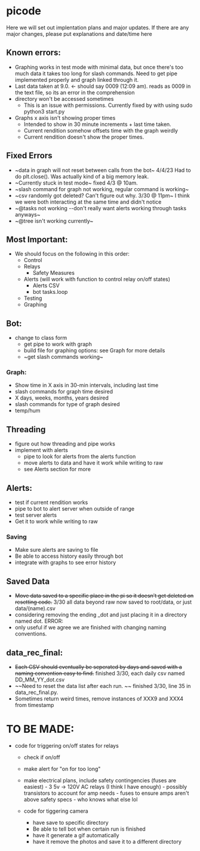 # picode


Here we will set out implentation plans and major updates.
If there are any major changes, please put explanations and date/time here


## Known errors:

- Graphing works in test mode with minimal data, but once there's too much data it takes too long for slash commands. Need to get pipe implemented properly and graph linked through it.
- Last data taken at 9.0. <- should say 0009 (12:09 am). reads as 0009 in the text file, so its an error in the comprehension
- directory won't be accessed sometimes 
    - This is an issue with permissions. Currently fixed by with using sudo python3 start.py
- Graphs x axis isn't showing proper times
    - Intended to show in 30 minute increments + last time taken. 
    - Current rendition somehow offsets time with the graph weirdly
    - Current rendition doesn't show the proper times.
    
## Fixed Errors
- ~data in graph will not reset between calls from the bot~ 4/4/23 Had to do plt.close(). Was actually kind of a big memory leak.
- ~Currently stuck in test mode~ fixed 4/3 @ 10am.
- ~slash command for graph not working, regular command is working~
- ~csv randomly got deleted? Can't figure out why. 3/30 @ 11pm~ I think we were both interacting at the same time and didn't notice
- ~@tasks not working --don't really want alerts working through tasks anyways~
- ~@tree isn't working currently~

## Most Important:
- We should focus on the following in this order:
    - Control
    - Relays
        - Safety Measures
    - Alerts (will work with function to control relay on/off states)
        - Alerts CSV
        - bot tasks.loop
    - Testing
    - Graphing

## Bot:
- change to class form
    - get pipe to work with graph
    - build file for graphing options: see Graph for more details
    - ~get slash commands working~
    
### Graph:
- Show time in X axis in 30-min intervals, including last time
- slash commands for graph time desired           
- X days, weeks, months, years desired               
- slash commands for type of graph desired
- temp/hum
            
## Threading
- figure out how threading and pipe works
- implement with alerts
    - pipe to look for alerts from the alerts function   
    - move alerts to data and have it work while writing to raw
    - see Alerts section for more

## Alerts:
- test if current rendition works
- pipe to bot to alert server when outside of range
- test server alerts
- Get it to work while writing to raw 

### Saving
- Make sure alerts are saving to file
- Be able to access history easily through bot
- integrate with graphs to see error history

## Saved Data
- ~~Move data saved to a specific place in the pi so it doesn't get deleted on resetting code.~~ 3/30 all data beyond raw now saved to root/data, or just data/(name).csv
- considering removing the ending _dot and just placing it in a directory named dot. 
            ERROR:
- only useful if we agree we are finished with changing naming conventions.

## data_rec_final:
- ~~Each CSV should eventually be seperated by days and saved with a naming convention easy to find.~~ finished 3/30, each daily csv named DD_MM_YY_dot.csv
- ~~Need to reset the data list after each run. ~~  finished 3/30, line 35 in data_rec_final.py. 
- Sometimes return weird times, remove instances of XXX9 and XXX4 from timestamp

# TO BE MADE:
- code for triggering on/off states for relays
    - check if on/off
    - make alert for "on for too long"
    - make electrical plans, include safety contingencies (fuses are easiest)
           - 3 5v -> 120V AC relays (I think I have enough)
           - possibly transistors to account for amp needs
           - fuses to ensure amps aren't above safety specs
           - who knows what else lol

    - code for tiggering camera
       - have save to specific directory
       - Be able to tell bot when certain run is finished
       - have it generate a gif automatically
       - have it remove the photos and save it to a different directory

    




